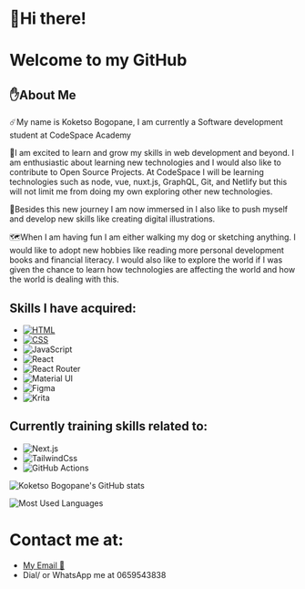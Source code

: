 # 👋Hi there!
# Welcome to my GitHub

## ✋About Me

☄️My name is Koketso Bogopane, I am currently a Software development student at CodeSpace Academy 

🚀I am excited to learn and grow my skills in web development and beyond. I am enthusiastic 
about learning new technologies and I would also like to contribute to Open Source Projects.
At CodeSpace I will be learning technologies such as  node, vue, nuxt.js, GraphQL, Git, and Netlify 
but this will not limit me from doing my own exploring other new technologies.

🦾Besides this new journey I am now immersed in I also like to push myself and develop new skills like 
 creating digital illustrations.

🗺️When I am having fun I am either walking my dog or sketching anything. I would like to adopt new hobbies like 
reading more personal development books and financial literacy. I would also like to explore the world if I was given
the chance to learn how technologies are affecting the world and how the world is dealing with this.

## Skills I have acquired:
- [![ HTML ]( https://img.shields.io/badge/HTML5-E34F26?style=for-the-badge&logo=html5&logoColor=white)](https://en.wikipedia.org/wiki/HTML)
- [![ CSS ](https://img.shields.io/badge/CSS3-1572B6?style=for-the-badge&logo=css3&logoColor=white)](https://en.wikipedia.org/wiki/CSS)
- ![ JavaScript ](https://img.shields.io/badge/JavaScript-323330?style=for-the-badge&logo=javascript&logoColor=F7DF1E)
- ![ React ](https://img.shields.io/badge/React-20232A?style=for-the-badge&logo=react&logoColor=61DAFB)
- ![ React Router ](https://img.shields.io/badge/React_Router-CA4245?style=for-the-badge&logo=react-router&logoColor=white)
- ![ Material UI ](https://img.shields.io/badge/Material%20UI-007FFF?style=for-the-badge&logo=mui&logoColor=white)
- ![ Figma ](https://img.shields.io/badge/Figma-F24E1E?style=for-the-badge&logo=figma&logoColor=white)
- ![ Krita ](https://img.shields.io/badge/Krita-203759?style=for-the-badge&logo=krita&logoColor=EEF37B)

## Currently training skills related to:
- ![ Next.js ](https://img.shields.io/badge/next%20js-000000?style=for-the-badge&logo=nextdotjs&logoColor=white)
- ![ TailwindCss ](https://img.shields.io/badge/Tailwind_CSS-38B2AC?style=for-the-badge&logo=tailwind-css&logoColor=white)
- ![ GitHub Actions ](https://img.shields.io/badge/GitHub_Actions-2088FF?style=for-the-badge&logo=github-actions&logoColor=white)

![Koketso Bogopane's GitHub stats](https://github-readme-stats.vercel.app/api?username=koketsobogopane&show_icons=true&theme=radical)

![Most Used Languages](https://github-readme-stats.vercel.app/api/top-langs?username=koketsobogopane&show_icons=true&locale=en&layout=compact)

# Contact me at: 
- <a href = "mailto:koketsobogopanenov24@gmail.com">My Email 📧</a>
- Dial/ or WhatsApp me at 0659543838

